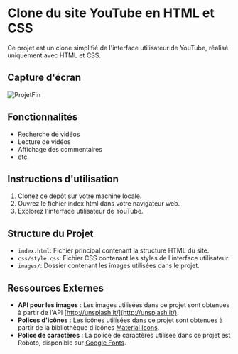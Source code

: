 # Clone du site YouTube en HTML et CSS

Ce projet est un clone simplifié de l'interface utilisateur de YouTube, réalisé uniquement avec HTML et CSS.

## Capture d'écran

![ProjetFin](https://github.com/rene-belin/youtube_clone/assets/145906989/639d849e-d204-418e-98f9-d60cc4c2cef8)

## Fonctionnalités

- Recherche de vidéos
- Lecture de vidéos
- Affichage des commentaires
- etc.

## Instructions d'utilisation

1. Clonez ce dépôt sur votre machine locale.
2. Ouvrez le fichier index.html dans votre navigateur web.
3. Explorez l'interface utilisateur de YouTube.

## Structure du Projet

- `index.html`: Fichier principal contenant la structure HTML du site.
- `css/style.css`: Fichier CSS contenant les styles de l'interface utilisateur.
- `images/`: Dossier contenant les images utilisées dans le projet.

## Ressources Externes

- **API pour les images** : Les images utilisées dans ce projet sont obtenues à partir de l'API [http://unsplash.it/](http://unsplash.it/).
- **Polices d'icônes** : Les icônes utilisées dans ce projet sont obtenues à partir de la bibliothèque d'icônes [Material Icons](https://fonts.googleapis.com/icon?family=Material+Icons).
- **Police de caractères** : La police de caractères utilisée dans ce projet est Roboto, disponible sur [Google Fonts](https://fonts.googleapis.com/css2?family=Roboto:wght@300;400;500&display=swap).



